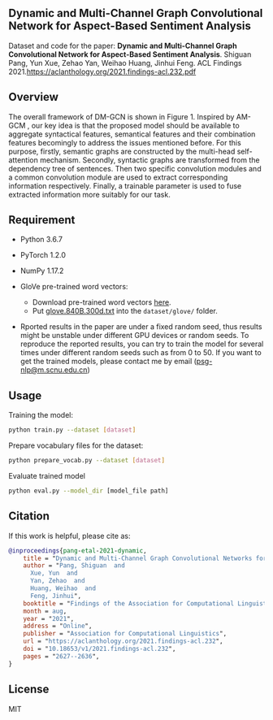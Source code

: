 ## **Dynamic and Multi-Channel Graph Convolutional Network for Aspect-Based Sentiment Analysis**

Dataset and code for the paper: **Dynamic and Multi-Channel Graph Convolutional Network for Aspect-Based Sentiment Analysis**. Shiguan Pang, Yun Xue, Zehao Yan, Weihao Huang, Jinhui Feng. ACL Findings 2021.https://aclanthology.org/2021.findings-acl.232.pdf

## Overview

The overall framework of DM-GCN is shown in Figure 1. Inspired by AM-GCM , our key idea is that the proposed model should be available to aggregate syntactical features, semantical features and their combination features becomingly to address the issues mentioned before. For this purpose, firstly, semantic graphs are constructed by the multi-head self-attention mechanism. Secondly, syntactic graphs are transformed from the dependency tree of sentences. Then two specific convolution modules and a common convolution module are used to extract corresponding information respectively. Finally, a trainable parameter is used to fuse extracted information more suitably for our task.



## Requirement

- Python 3.6.7
- PyTorch 1.2.0
- NumPy 1.17.2
- GloVe pre-trained word vectors:
  - Download pre-trained word vectors [here](https://github.com/stanfordnlp/GloVe#download-pre-trained-word-vectors).
  - Put [glove.840B.300d.txt](http://nlp.stanford.edu/data/wordvecs/glove.840B.300d.zip) into the `dataset/glove/` folder.

- Rported results in the paper are under a fixed random seed, thus results might be unstable under different GPU devices or random seeds. To reproduce the reported results, you can try to train the model for several times under different random seeds such as from 0 to 50. If you want to get the trained models, please contact me by email (psg-nlp@m.scnu.edu.cn)

## Usage

Training the model:

```bash
python train.py --dataset [dataset]
```

Prepare vocabulary files for the dataset:

```bash
python prepare_vocab.py --dataset [dataset]
```

Evaluate trained model

```bash
python eval.py --model_dir [model_file path]
```

## Citation

If this work is helpful, please cite as:

```bibtex
@inproceedings{pang-etal-2021-dynamic,
    title = "Dynamic and Multi-Channel Graph Convolutional Networks for Aspect-Based Sentiment Analysis",
    author = "Pang, Shiguan  and
      Xue, Yun  and
      Yan, Zehao  and
      Huang, Weihao  and
      Feng, Jinhui",
    booktitle = "Findings of the Association for Computational Linguistics: ACL-IJCNLP 2021",
    month = aug,
    year = "2021",
    address = "Online",
    publisher = "Association for Computational Linguistics",
    url = "https://aclanthology.org/2021.findings-acl.232",
    doi = "10.18653/v1/2021.findings-acl.232",
    pages = "2627--2636",
}
```

## License

MIT
